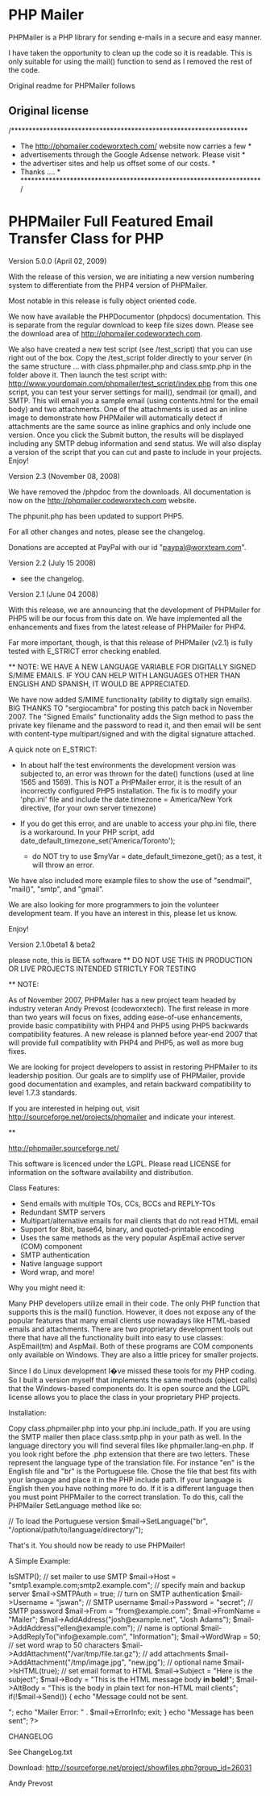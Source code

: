 # PHP Mailer

PHPMailer is a PHP library for sending e-mails in a secure and easy manner.

I have taken the opportunity to clean up the code so it is readable. This is only suitable for using the mail() function to send as I removed the rest of the code.

Original readme for PHPMailer follows

## Original license

/*******************************************************************
* The http://phpmailer.codeworxtech.com/ website now carries a few *
* advertisements through the Google Adsense network. Please visit  *
* the advertiser sites and help us offset some of our costs.       *
* Thanks ....                                                      *
********************************************************************/

PHPMailer
Full Featured Email Transfer Class for PHP
==========================================

Version 5.0.0 (April 02, 2009)

With the release of this version, we are initiating a new version numbering
system to differentiate from the PHP4 version of PHPMailer.

Most notable in this release is fully object oriented code.

We now have available the PHPDocumentor (phpdocs) documentation. This is
separate from the regular download to keep file sizes down. Please see the
download area of http://phpmailer.codeworxtech.com.

We also have created a new test script (see /test_script) that you can use
right out of the box. Copy the /test_script folder directly to your server (in
the same structure ... with class.phpmailer.php and class.smtp.php in the
folder above it. Then launch the test script with:
http://www.yourdomain.com/phpmailer/test_script/index.php
from this one script, you can test your server settings for mail(), sendmail (or
qmail), and SMTP. This will email you a sample email (using contents.html for
the email body) and two attachments. One of the attachments is used as an inline
image to demonstrate how PHPMailer will automatically detect if attachments are
the same source as inline graphics and only include one version. Once you click
the Submit button, the results will be displayed including any SMTP debug
information and send status. We will also display a version of the script that
you can cut and paste to include in your projects. Enjoy!

Version 2.3 (November 08, 2008)

We have removed the /phpdoc from the downloads. All documentation is now on
the http://phpmailer.codeworxtech.com website.

The phpunit.php has been updated to support PHP5.

For all other changes and notes, please see the changelog.

Donations are accepted at PayPal with our id "paypal@worxteam.com".

Version 2.2 (July 15 2008)

- see the changelog.

Version 2.1 (June 04 2008)

With this release, we are announcing that the development of PHPMailer for PHP5
will be our focus from this date on. We have implemented all the enhancements
and fixes from the latest release of PHPMailer for PHP4.

Far more important, though, is that this release of PHPMailer (v2.1) is
fully tested with E_STRICT error checking enabled.

** NOTE: WE HAVE A NEW LANGUAGE VARIABLE FOR DIGITALLY SIGNED S/MIME EMAILS.
   IF YOU CAN HELP WITH LANGUAGES OTHER THAN ENGLISH AND SPANISH, IT WOULD BE
   APPRECIATED.

We have now added S/MIME functionality (ability to digitally sign emails).
BIG THANKS TO "sergiocambra" for posting this patch back in November 2007.
The "Signed Emails" functionality adds the Sign method to pass the private key
filename and the password to read it, and then email will be sent with
content-type multipart/signed and with the digital signature attached.

A quick note on E_STRICT:

- In about half the test environments the development version was subjected
  to, an error was thrown for the date() functions (used at line 1565 and 1569).
  This is NOT a PHPMailer error, it is the result of an incorrectly configured
  PHP5 installation. The fix is to modify your 'php.ini' file and include the
  date.timezone = America/New York
  directive, (for your own server timezone)
- If you do get this error, and are unable to access your php.ini file, there is
  a workaround. In your PHP script, add
  date_default_timezone_set('America/Toronto');

  * do NOT try to use
  $myVar = date_default_timezone_get();
  as a test, it will throw an error.

We have also included more example files to show the use of "sendmail", "mail()",
"smtp", and "gmail".

We are also looking for more programmers to join the volunteer development team.
If you have an interest in this, please let us know.

Enjoy!


Version 2.1.0beta1 & beta2

please note, this is BETA software
** DO NOT USE THIS IN PRODUCTION OR LIVE PROJECTS
INTENDED STRICTLY FOR TESTING

** NOTE:

As of November 2007, PHPMailer has a new project team headed by industry
veteran Andy Prevost (codeworxtech). The first release in more than two
years will focus on fixes, adding ease-of-use enhancements, provide
basic compatibility with PHP4 and PHP5 using PHP5 backwards compatibility
features. A new release is planned before year-end 2007 that will provide
full compatiblity with PHP4 and PHP5, as well as more bug fixes.

We are looking for project developers to assist in restoring PHPMailer to
its leadership position. Our goals are to simplify use of PHPMailer, provide
good documentation and examples, and retain backward compatibility to level
1.7.3 standards.

If you are interested in helping out, visit http://sourceforge.net/projects/phpmailer
and indicate your interest.

**

http://phpmailer.sourceforge.net/

This software is licenced under the LGPL.  Please read LICENSE for information on the
software availability and distribution.

Class Features:
- Send emails with multiple TOs, CCs, BCCs and REPLY-TOs
- Redundant SMTP servers
- Multipart/alternative emails for mail clients that do not read HTML email
- Support for 8bit, base64, binary, and quoted-printable encoding
- Uses the same methods as the very popular AspEmail active server (COM) component
- SMTP authentication
- Native language support
- Word wrap, and more!

Why you might need it:

Many PHP developers utilize email in their code.  The only PHP function
that supports this is the mail() function.  However, it does not expose
any of the popular features that many email clients use nowadays like
HTML-based emails and attachments. There are two proprietary
development tools out there that have all the functionality built into
easy to use classes: AspEmail(tm) and AspMail.  Both of these
programs are COM components only available on Windows.  They are also a
little pricey for smaller projects.

Since I do Linux development I�ve missed these tools for my PHP coding.
So I built a version myself that implements the same methods (object
calls) that the Windows-based components do. It is open source and the
LGPL license allows you to place the class in your proprietary PHP
projects.


Installation:

Copy class.phpmailer.php into your php.ini include_path. If you are
using the SMTP mailer then place class.smtp.php in your path as well.
In the language directory you will find several files like
phpmailer.lang-en.php.  If you look right before the .php extension
that there are two letters.  These represent the language type of the
translation file.  For instance "en" is the English file and "br" is
the Portuguese file.  Chose the file that best fits with your language
and place it in the PHP include path.  If your language is English
then you have nothing more to do.  If it is a different language then
you must point PHPMailer to the correct translation.  To do this, call
the PHPMailer SetLanguage method like so:

// To load the Portuguese version
$mail->SetLanguage("br", "/optional/path/to/language/directory/");

That's it.  You should now be ready to use PHPMailer!


A Simple Example:

<?php
require("class.phpmailer.php");

$mail = new PHPMailer();

$mail->IsSMTP();                                      // set mailer to use SMTP
$mail->Host = "smtp1.example.com;smtp2.example.com";  // specify main and backup server
$mail->SMTPAuth = true;     // turn on SMTP authentication
$mail->Username = "jswan";  // SMTP username
$mail->Password = "secret"; // SMTP password

$mail->From = "from@example.com";
$mail->FromName = "Mailer";
$mail->AddAddress("josh@example.net", "Josh Adams");
$mail->AddAddress("ellen@example.com");                  // name is optional
$mail->AddReplyTo("info@example.com", "Information");

$mail->WordWrap = 50;                                 // set word wrap to 50 characters
$mail->AddAttachment("/var/tmp/file.tar.gz");         // add attachments
$mail->AddAttachment("/tmp/image.jpg", "new.jpg");    // optional name
$mail->IsHTML(true);                                  // set email format to HTML

$mail->Subject = "Here is the subject";
$mail->Body    = "This is the HTML message body <b>in bold!</b>";
$mail->AltBody = "This is the body in plain text for non-HTML mail clients";

if(!$mail->Send())
{
   echo "Message could not be sent. <p>";
   echo "Mailer Error: " . $mail->ErrorInfo;
   exit;
}

echo "Message has been sent";
?>

CHANGELOG

See ChangeLog.txt

Download: http://sourceforge.net/project/showfiles.php?group_id=26031

Andy Prevost
